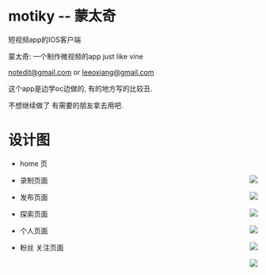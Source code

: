 # motiky -- 蒙太奇 #

短视频app的IOS客户端

蒙太奇: 一个制作微视频的app  just like vine


notedit@gmail.com  or  leeoxiang@gmail.com


这个app是边学oc边做的, 有的地方写的比较丑.

不想继续做了 有需要的朋友拿去用吧.


# 设计图 #

- home 页

<div style="float: right"><img src="http://ww1.sinaimg.cn/large/6a299b95jw1e61sjif8nij20hs0vkjuo.jpg" /></div>

- 录制页面

<div style="float: right"><img src="http://ww1.sinaimg.cn/large/6a299b95gw1e61w3yq3dbj20hs0vk76q.jpg" /></div>

- 发布页面

<div style="float: right"><img src="http://ww2.sinaimg.cn/large/6a299b95gw1e61w31p4pvj20hs0vkdi7.jpg" /></div>

- 探索页面

<div style="float: right"><img src="http://ww4.sinaimg.cn/large/6a299b95jw1e61sf5wv0rj20hs0vkwip.jpg" /></div>

- 个人页面

<div style="float: right"><img src="http://ww1.sinaimg.cn/large/6a299b95gw1e61w2a8ql4j20hs0vk0to.jpg" /></div>

- 粉丝 关注页面

<div style="float: right"><img src="http://ww3.sinaimg.cn/large/6a299b95jw1e61sg8b92uj20hs0vkq4e.jpg" /></div>
